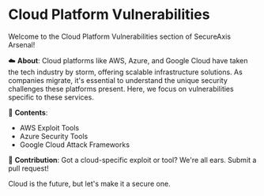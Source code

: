 # Cloud Platform Vulnerabilities

Welcome to the Cloud Platform Vulnerabilities section of SecureAxis Arsenal!

☁️ **About**:
Cloud platforms like AWS, Azure, and Google Cloud have taken the tech industry by storm, offering scalable infrastructure solutions. As companies migrate, it's essential to understand the unique security challenges these platforms present. Here, we focus on vulnerabilities specific to these services.

📖 **Contents**:
- AWS Exploit Tools
- Azure Security Tools
- Google Cloud Attack Frameworks

🚀 **Contribution**:
Got a cloud-specific exploit or tool? We're all ears. Submit a pull request!

Cloud is the future, but let's make it a secure one.
